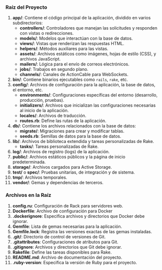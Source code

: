 ### Raíz del Proyecto

1. **app/**: Contiene el código principal de la aplicación, dividido en varios subdirectorios:
    - **controllers/**: Controladores que manejan las solicitudes y responden con vistas o redirecciones.
    - **models/**: Modelos que interactúan con la base de datos.
    - **views/**: Vistas que renderizan las respuestas HTML.
    - **helpers/**: Métodos auxiliares para las vistas.
    - **assets/**: Archivos estáticos como imágenes, hojas de estilo (CSS), y archivos JavaScript.
    - **mailers/**: Lógica para el envío de correos electrónicos.
    - **jobs/**: Trabajos en segundo plano.
    - **channels/**: Canales de ActionCable para WebSockets.
2. **bin/**: Contiene binarios ejecutables como `rails`, `rake`, etc.
3. **config/**: Archivos de configuración para la aplicación, la base de datos, el entorno, etc.
    - **environments/**: Configuraciones específicas del entorno (desarrollo, producción, pruebas).
    - **initializers/**: Archivos que inicializan las configuraciones necesarias al inicio de la aplicación.
    - **locales/**: Archivos de traducción.
    - **routes.rb**: Define las rutas de la aplicación.
4. **db/**: Contiene los archivos relacionados con la base de datos:
    - **migrate/**: Migraciones para crear y modificar tablas.
    - **seeds.rb**: Semillas de datos para la base de datos.
5. **lib/**: Archivos de biblioteca extendida y tareas personalizadas de Rake.
    - **tasks/**: Tareas personalizadas de Rake.
6. **log/**: Archivos de registro (logs) de la aplicación.
7. **public/**: Archivos estáticos públicos y la página de inicio predeterminada.
8. **storage/**: Archivos cargados para Active Storage.
9. **test/** o **spec/**: Pruebas unitarias, de integración y de sistema.
10. **tmp/**: Archivos temporales.
11. **vendor/**: Gemas y dependencias de terceros.

### Archivos en la Raíz

1. **config.ru**: Configuración de Rack para servidores web.
2. **Dockerfile**: Archivo de configuración para Docker
3. **.dockerignore**: Especifica archivos y directorios que Docker debe ignorar.
4. **Gemfile**: Lista de gemas necesarias para la aplicación.
5. **Gemfile.lock**: Registra las versiones exactas de las gemas instaladas.
6. **.git/**: Directorio de control de versiones de Git.
7. **.gitattributes**: Configuraciones de atributos para Git.
8. **.gitignore**: Archivos y directorios que Git debe ignorar.
9. **Rakefile**: Define las tareas disponibles para Rake.
10. **README.md**: Archivo de documentación del proyecto.
11. **.ruby-version**: Especifica la versión de Ruby para el proyecto.